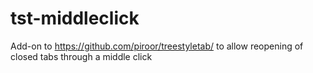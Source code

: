 # tst-middleclick
Add-on to https://github.com/piroor/treestyletab/ to allow reopening of closed tabs through a middle click
